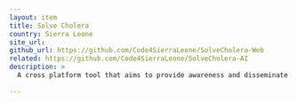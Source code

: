 ```yaml
---
layout: item
title: Solve Cholera
country: Sierra Leone
site_url: 
github_url: https://github.com/Code4SierraLeone/SolveCholera-Web
related: https://github.com/Code4SierraLeone/SolveCholera-AI
description: >
  A cross platform tool that aims to provide awareness and disseminate sensitization information regarding cholera in an interactive and intuitive manner Edit
  
---
```

